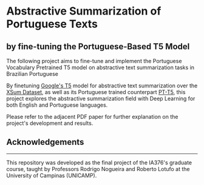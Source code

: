 # Abstractive Summarization of Portuguese Texts
by fine-tuning the Portuguese-Based T5 Model
---

The following project aims to fine-tune and implement the Portuguese Vocabulary Pretrained T5 model on abstractive text summarization tasks in Brazilian Portuguese

 By finetuning [Google's T5](https://github.com/google-research/text-to-text-transfer-transformer) model for abstractive text summarization over the [XSum Dataset](https://github.com/EdinburghNLP/XSum), as well as its Portuguese trained counterpart [PT-T5](https://github.com/unicamp-dl/PTT5), this project explores the abstractive summarization field with Deep Learning for both English and Portuguese languages.

Please refer to the adjacent PDF paper for further explanation on the project's development and results.


## Acknowledgements
---
This repository was developed as the final project of the IA376's graduate course, taught by Professors Rodrigo Nogueira and Roberto Lotufo at the University of Campinas (UNICAMP).
